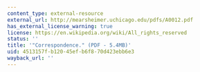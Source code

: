 ```yaml
---
content_type: external-resource
external_url: http://mearsheimer.uchicago.edu/pdfs/A0012.pdf
has_external_license_warning: true
license: https://en.wikipedia.org/wiki/All_rights_reserved
status: ''
title: '"Correspondence." (PDF - 5.4MB)'
uid: 4513157f-b120-45ef-b6f8-70d423ebb6e3
wayback_url: ''
---
```

